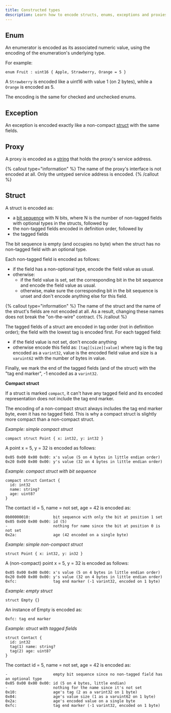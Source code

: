 ```yaml
---
title: Constructed types
description: Learn how to encode structs, enums, exceptions and proxies with Slice.
---
```




## Enum

An enumerator is encoded as its associated numeric value, using the encoding of the enumeration's underlying type.

For example:
```slice
enum Fruit : uint16 { Apple, Strawberry, Orange = 5 }
```

A `Strawberry` is encoded like a uint16 with value 1 (on 2 bytes), while a `Orange` is encoded as 5.

The encoding is the same for checked and unchecked enums.

## Exception

An exception is encoded exactly like a non-compact [struct](#struct) with the same fields.

## Proxy

A proxy is encoded as a [string](#string) that holds the proxy's service address.

{% callout type="information" %}
The name of the proxy's interface is not encoded at all. Only the untyped service address is encoded.
{% /callout %}

## Struct

A struct is encoded as:
- a [bit sequence](encoding-only-constructs-slice2#bit-sequence) with N bits, where N is the number of non-tagged
fields with optional types in the structs, followed by
- the non-tagged fields encoded in definition order, followed by
- the tagged fields

The bit sequence is empty (and occupies no byte) when the struct has no non-tagged field with an optional type.

Each non-tagged field is encoded as follows:
- if the field has a non-optional type, encode the field value as usual.
- otherwise:
    - if the field value is set, set the corresponding bit in the bit sequence and encode the field value as usual.
    - otherwise, make sure the corresponding bit in the bit sequence is unset and don't encode anything else for this
      field.

{% callout type="information" %}
The name of the struct and the name of the struct's fields are not encoded at all. As a result, changing these names
does not break the "on-the-wire" contract.
{% /callout %}

The tagged fields of a struct are encoded in tag order (not in definition order); the field with the lowest tag is
encoded first. For each tagged field:
- if the field value is not set, don't encode anything
- otherwise encode this field as: `[tag][size][value]` where tag is the tag encoded as a `varint32`, value is the
encoded field value and size is a `varuint62` with the number of bytes in value.

Finally, we mark the end of the tagged fields (and of the struct) with the "tag end marker", -1 encoded as a `varint32`.

**Compact struct**

If a struct is marked `compact`, it can't have any tagged field and its encoded representation does not include the tag
end marker.

The encoding of a non-compact struct always includes the tag end marker byte, even it has no tagged field. This
is why a compact struct is slightly more compact than a non-compact struct.

_Example: simple compact struct_

```slice
compact struct Point { x: int32, y: int32 }
```

A point x = 5, y = 32 is encoded as follows:
```
0x05 0x00 0x00 0x00: x's value (5 on 4 bytes in little endian order)
0x20 0x00 0x00 0x00: y's value (32 on 4 bytes in little endian order)
```

_Example: compact struct with bit sequence_
```
compact struct Contact {
  id: int32
  name: string?
  age: uint8?
}
```

The contact id = 5, name = not set, age = 42 is encoded as:
```
0b00000010:          bit sequence with only the bit at position 1 set
0x05 0x00 0x00 0x00: id (5)
-                    nothing for name since the bit at position 0 is not set
0x2a:                age (42 encoded on a single byte)
```

_Example: simple non-compact struct_

```slice
struct Point { x: int32, y: in32 }
```

A (non-compact) point x = 5, y = 32 is encoded as follows:
```
0x05 0x00 0x00 0x00: x's value (5 on 4 bytes in little endian order)
0x20 0x00 0x00 0x00: y's value (32 on 4 bytes in little endian order)
0xfc:                tag end marker (-1 varint32, encoded on 1 byte)
```

_Example: empty struct_

```slice
struct Empty {}
```

An instance of Empty is encoded as:
```
0xfc: tag end marker
```

_Example: struct with tagged fields_

```slice
struct Contact {
  id: int32
  tag(1) name: string?
  tag(2) age: uint8?
}
```

The contact id = 5, name = not set, age = 42 is encoded as:
```
-                    empty bit sequence since no non-tagged field has an optional type
0x05 0x00 0x00 0x00: id (5 on 4 bytes, little endian)
-                    nothing for the name since it's not set
0x10:                age's tag (2 as a varint32 on 1 byte)
0x04:                age's value size (1 as a varuint62 on 1 byte)
0x2a:                age's encoded value on a single byte
0xfc:                tag end marker (-1 varint32, encoded on 1 byte)
```

